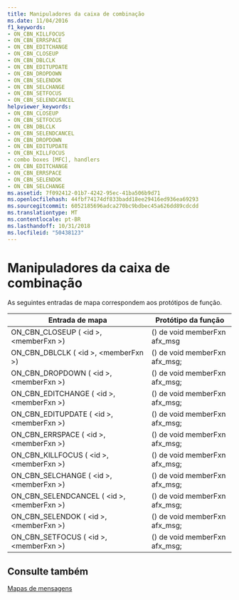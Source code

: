 ```yaml
---
title: Manipuladores da caixa de combinação
ms.date: 11/04/2016
f1_keywords:
- ON_CBN_KILLFOCUS
- ON_CBN_ERRSPACE
- ON_CBN_EDITCHANGE
- ON_CBN_CLOSEUP
- ON_CBN_DBLCLK
- ON_CBN_EDITUPDATE
- ON_CBN_DROPDOWN
- ON_CBN_SELENDOK
- ON_CBN_SELCHANGE
- ON_CBN_SETFOCUS
- ON_CBN_SELENDCANCEL
helpviewer_keywords:
- ON_CBN_CLOSEUP
- ON_CBN_SETFOCUS
- ON_CBN_DBLCLK
- ON_CBN_SELENDCANCEL
- ON_CBN_DROPDOWN
- ON_CBN_EDITUPDATE
- ON_CBN_KILLFOCUS
- combo boxes [MFC], handlers
- ON_CBN_EDITCHANGE
- ON_CBN_ERRSPACE
- ON_CBN_SELENDOK
- ON_CBN_SELCHANGE
ms.assetid: 7f092412-01b7-4242-95ec-41ba506b9d71
ms.openlocfilehash: 44fbf74174df833badd18ee29416ed936ea69293
ms.sourcegitcommit: 6052185696adca270bc9bdbec45a626dd89cdcdd
ms.translationtype: MT
ms.contentlocale: pt-BR
ms.lasthandoff: 10/31/2018
ms.locfileid: "50438123"
---
```

# <a name="combo-box-handlers"></a>Manipuladores da caixa de combinação

As seguintes entradas de mapa correspondem aos protótipos de função.

|Entrada de mapa|Protótipo da função|
|---------------|------------------------|
|ON_CBN_CLOSEUP ( \<id >, \<memberFxn >)|() de void memberFxn afx_msg|
|ON_CBN_DBLCLK ( \<id >, \<memberFxn >)|() de void memberFxn afx_msg;|
|ON_CBN_DROPDOWN ( \<id >, \<memberFxn >)|() de void memberFxn afx_msg;|
|ON_CBN_EDITCHANGE ( \<id >, \<memberFxn >)|() de void memberFxn afx_msg;|
|ON_CBN_EDITUPDATE ( \<id >, \<memberFxn >)|() de void memberFxn afx_msg;|
|ON_CBN_ERRSPACE ( \<id >, \<memberFxn >)|() de void memberFxn afx_msg;|
|ON_CBN_KILLFOCUS ( \<id >, \<memberFxn >)|() de void memberFxn afx_msg;|
|ON_CBN_SELCHANGE ( \<id >, \<memberFxn >)|() de void memberFxn afx_msg;|
|ON_CBN_SELENDCANCEL ( \<id >, \<memberFxn >)|() de void memberFxn afx_msg;|
|ON_CBN_SELENDOK ( \<id >, \<memberFxn >)|() de void memberFxn afx_msg;|
|ON_CBN_SETFOCUS ( \<id >, \<memberFxn >)|() de void memberFxn afx_msg;|

## <a name="see-also"></a>Consulte também

[Mapas de mensagens](../../mfc/reference/message-maps-mfc.md)

